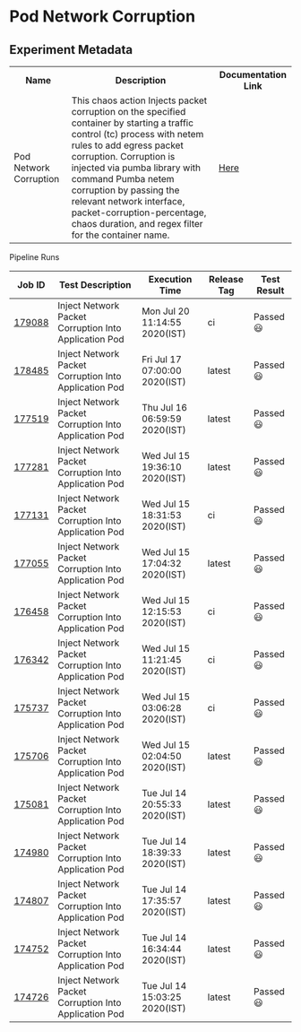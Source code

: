 # Pod Network Corruption

## Experiment Metadata

<table>
<tr>
<th> Name </th>
<th> Description </th>
<th> Documentation Link </th>
</tr>
<tr>
 <td> Pod Network Corruption </td>
 <td> This chaos action Injects packet corruption on the specified container by starting a traffic control (tc) process with netem rules to add egress packet corruption. Corruption is injected via pumba library with command Pumba netem corruption by passing the relevant network interface, packet-corruption-percentage, chaos duration, and regex filter for the container name. </td>
 <td>  <a href="https://docs.litmuschaos.io/docs/pod-network-corruption/"> Here </a> </td>
 </tr>
 </table

### Pipeline Runs


| Job ID |   Test Description         | Execution Time | Release Tag   | Test Result   |
 |---------|---------------------------| --------------|--------|--------|
|     <a href= "https://gitlab.mayadata.io/litmuschaos/litmus-e2e/-/jobs/179088">179088</a>           |  Inject Network Packet Corruption Into Application Pod           | Mon Jul 20 11:14:55 2020(IST)  | ci | Passed :smiley: |
|     <a href= "https://gitlab.mayadata.io/litmuschaos/litmus-e2e/-/jobs/178485">178485</a>           |  Inject Network Packet Corruption Into Application Pod           | Fri Jul 17 07:00:00 2020(IST)  | latest | Passed :smiley: |
|     <a href= "https://gitlab.mayadata.io/litmuschaos/litmus-e2e/-/jobs/177519">177519</a>           |  Inject Network Packet Corruption Into Application Pod           | Thu Jul 16 06:59:59 2020(IST)  | latest | Passed :smiley: |
|     <a href= "https://gitlab.mayadata.io/litmuschaos/litmus-e2e/-/jobs/177281">177281</a>           |  Inject Network Packet Corruption Into Application Pod           | Wed Jul 15 19:36:10 2020(IST)  | latest | Passed :smiley: |
|     <a href= "https://gitlab.mayadata.io/litmuschaos/litmus-e2e/-/jobs/177131">177131</a>           |  Inject Network Packet Corruption Into Application Pod           | Wed Jul 15 18:31:53 2020(IST)  | ci | Passed :smiley: |
|     <a href= "https://gitlab.mayadata.io/litmuschaos/litmus-e2e/-/jobs/177055">177055</a>           |  Inject Network Packet Corruption Into Application Pod           | Wed Jul 15 17:04:32 2020(IST)  | latest | Passed :smiley: |
|     <a href= "https://gitlab.mayadata.io/litmuschaos/litmus-e2e/-/jobs/176458">176458</a>           |  Inject Network Packet Corruption Into Application Pod           | Wed Jul 15 12:15:53 2020(IST)  | ci | Passed :smiley: |
|     <a href= "https://gitlab.mayadata.io/litmuschaos/litmus-e2e/-/jobs/176342">176342</a>           |  Inject Network Packet Corruption Into Application Pod           | Wed Jul 15 11:21:45 2020(IST)  | ci | Passed :smiley: |
|     <a href= "https://gitlab.mayadata.io/litmuschaos/litmus-e2e/-/jobs/175737">175737</a>           |  Inject Network Packet Corruption Into Application Pod           | Wed Jul 15 03:06:28 2020(IST)  | ci | Passed :smiley: |
|     <a href= "https://gitlab.mayadata.io/litmuschaos/litmus-e2e/-/jobs/175706">175706</a>           |  Inject Network Packet Corruption Into Application Pod           | Wed Jul 15 02:04:50 2020(IST)  | latest | Passed :smiley: |
|     <a href= "https://gitlab.mayadata.io/litmuschaos/litmus-e2e/-/jobs/175081">175081</a>           |  Inject Network Packet Corruption Into Application Pod           | Tue Jul 14 20:55:33 2020(IST)  | latest | Passed :smiley: |
|     <a href= "https://gitlab.mayadata.io/litmuschaos/litmus-e2e/-/jobs/174980">174980</a>           |  Inject Network Packet Corruption Into Application Pod           | Tue Jul 14 18:39:33 2020(IST)  | latest | Passed :smiley: |
|     <a href= "https://gitlab.mayadata.io/litmuschaos/litmus-e2e/-/jobs/174807">174807</a>           |  Inject Network Packet Corruption Into Application Pod           | Tue Jul 14 17:35:57 2020(IST)  | latest | Passed :smiley: |
|     <a href= "https://gitlab.mayadata.io/litmuschaos/litmus-e2e/-/jobs/174752">174752</a>           |  Inject Network Packet Corruption Into Application Pod           | Tue Jul 14 16:34:44 2020(IST)  | latest | Passed :smiley: |
 |    <a href= "https://gitlab.mayadata.io/litmuschaos/litmus-e2e/-/jobs/174726">174726</a>   |  Inject Network Packet Corruption Into Application Pod           |  Tue Jul 14 15:03:25 2020(IST)     |latest  |Passed :smiley:  |
